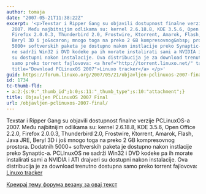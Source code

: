 ```yaml
---
author: tomaja
date: "2007-05-21T11:38:22Z"
excerpt: '<p>Texstar i Ripper Gang su objavili dostupnost finalne verzije PCLinuxOS-a
  2007. Među najbitnijim odlikama su: kernel 2.6.18.8, KDE 3.5.6, Open Office 2.2.0,
  Firefox 2.0.0.3, Thunderbird 2.0, Frostwire, Ktorrent, Amarok, Flash, Java JRE,
  Beryl 3D i jo&scaron; mnogo toga na preko 2 GB kompresovnog&nbsp; prostora. Dodatnih
  5000+ softverskih paketa je dostupno nakon instlacije preko Synaptic-a. PCLInuxOS
  ne sadrži Win32 i DVD kodeke pa ih morate instalirati sami a NVIDIA i ATI drajveri
  su dostupni nakon instalacije. Ova distribucija je za download trenutno dostupna
  samo preko torrent fajlovova: <a href="http://torrent.linuxo.net/" target="_blank"
  title="Download PCLinuxOS 2007">Linuxo tracker</a> </p>'
guid: https://forum.linuxo.org/2007/05/21/objavljen-pclinuxos-2007-final/
id: 1734
tc-thumb-fld:
- a:2:{s:9:"_thumb_id";b:0;s:11:"_thumb_type";s:10:"attachment";}
title: Objavljen PCLinuxOS 2007 Final
url: /objavljen-pclinuxos-2007-final/
---
```

Texstar i Ripper Gang su objavili dostupnost finalne verzije PCLinuxOS-a 2007. Među najbitnijim odlikama su: kernel 2.6.18.8, KDE 3.5.6, Open Office 2.2.0, Firefox 2.0.0.3, Thunderbird 2.0, Frostwire, Ktorrent, Amarok, Flash, Java JRE, Beryl 3D i jo&scaron; mnogo toga na preko 2 GB kompresovnog&nbsp; prostora. Dodatnih 5000+ softverskih paketa je dostupno nakon instlacije preko Synaptic-a. PCLInuxOS ne sadrži Win32 i DVD kodeke pa ih morate instalirati sami a NVIDIA i ATI drajveri su dostupni nakon instalacije. Ova distribucija je za download trenutno dostupna samo preko torrent fajlovova: <a href="http://torrent.linuxo.net/" target="_blank" title="Download PCLinuxOS 2007">Linuxo tracker</a> 

<!--break-->

[Креирај тему форума везану за овај текст](https://linuxo.org/nova-tema-na-forumu/?se_pid=1734)